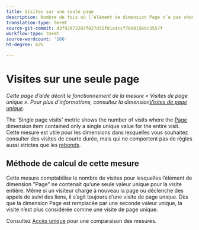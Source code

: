 ```yaml
---
title: Visites sur une seule page
description: Nombre de fois où l’élément de dimension Page n’a pas changé au cours d’une visite.
translation-type: tm+mt
source-git-commit: d3f92d72207f027d35f81a4ccf70d01569c3557f
workflow-type: tm+mt
source-wordcount: '166'
ht-degree: 62%

---
```



# Visites sur une seule page

*Cette page d’aide décrit le fonctionnement de la mesure « Visites de page unique ». Pour plus d’informations, consultez la dimension[Visites de page unique](../dimensions/single-page-visits.md).*

The &#39;Single page visits&#39; metric shows the number of visits where the [Page](../dimensions/page.md) dimension item contained only a single unique value for the entire visit. Cette mesure est utile pour les dimensions dans lesquelles vous souhaitez consulter des visites de courte durée, mais qui ne comportent pas de règles aussi strictes que les [rebonds](bounces.md).

## Méthode de calcul de cette mesure

Cette mesure comptabilise le nombre de visites pour lesquelles l’élément de dimension &quot;Page&quot; ne contenait qu’une seule valeur unique pour la visite entière. Même si un visiteur charge à nouveau la page ou déclenche des appels de suivi des liens, il s’agit toujours d’une visite de page unique. Dès que la dimension Page est remplacée par une seconde valeur unique, la visite n’est plus considérée comme une visite de page unique.

Consultez [Accès unique](single-access.md) pour une comparaison des mesures.
